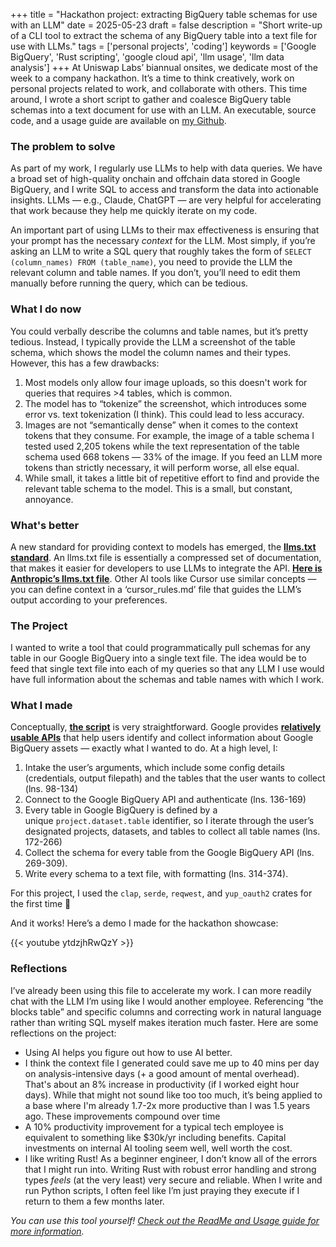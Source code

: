 +++
title = "Hackathon project: extracting BigQuery table schemas for use with an LLM"
date = 2025-05-23
draft = false
description = "Short write-up of a CLI tool to extract the schema of any BigQuery table into a text file for use with LLMs."
tags = ['personal projects', 'coding']
keywords = ['Google BigQuery', 'Rust scripting', 'google cloud api', 'llm usage', 'llm data analysis']
+++
At Uniswap Labs’ biannual onsites, we dedicate most of the week to a company hackathon. It’s a time to think creatively, work on personal projects related to work, and collaborate with others. This time around, I wrote a short script to gather and coalesce BigQuery table schemas into a text document for use with an LLM. An executable, source code, and a usage guide are available on [my Github](https://github.com/mud2monarch/personal-projects/tree/main/uni-schema).

### **The problem to solve**

As part of my work, I regularly use LLMs to help with data queries. We have a broad set of high-quality onchain and offchain data stored in Google BigQuery, and I write SQL to access and transform the data into actionable insights. LLMs — e.g., Claude, ChatGPT — are very helpful for accelerating that work because they help me quickly iterate on my code.

An important part of using LLMs to their max effectiveness is ensuring that your prompt has the necessary *context* for the LLM. Most simply, if you’re asking an LLM to write a SQL query that roughly takes the form of `SELECT (column_names) FROM (table_name)`, you need to provide the LLM the relevant column and table names. If you don’t, you’ll need to edit them manually before running the query, which can be tedious.

### **What I do now**

You could verbally describe the columns and table names, but it’s pretty tedious. Instead, I typically provide the LLM a screenshot of the table schema, which shows the model the column names and their types. However, this has a few drawbacks:

1. Most models only allow four image uploads, so this doesn't work for queries that requires >4 tables, which is common.
2. The model has to “tokenize” the screenshot, which introduces some error vs. text tokenization (I think). This could lead to less accuracy.
3. Images are not “semantically dense” when it comes to the context tokens that they consume. For example, the image of a table schema I tested used 2,205 tokens while the text representation of the table schema used 668 tokens — 33% of the image. If you feed an LLM more tokens than strictly necessary, it will perform worse, all else equal.
4. While small, it takes a little bit of repetitive effort to find and provide the relevant table schema to the model. This is a small, but constant, annoyance.

### **What's better**

A new standard for providing context to models has emerged, the [**llms.txt standard**](https://directory.llmstxt.cloud/). An llms.txt file is essentially a compressed set of documentation, that makes it easier for developers to use LLMs to integrate the API. [**Here is Anthropic’s llms.txt file**](https://docs.anthropic.com/llms.txt). Other AI tools like Cursor use similar concepts — you can define context in a ‘cursor_rules.md’ file that guides the LLM’s output according to your preferences.

### **The Project**

I wanted to write a tool that could programmatically pull schemas for any table in our Google BigQuery into a single text file. The idea would be to feed that single text file into each of my queries so that any LLM I use would have full information about the schemas and table names with which I work.

### **What I made**

Conceptually, [**the script**](https://github.com/mud2monarch/personal-projects/blob/main/uni-schema/src/main.rs) is very straightforward. Google provides [**relatively usable APIs**](https://cloud.google.com/bigquery/docs/reference/rest/v2/tables/get) that help users identify and collect information about Google BigQuery assets — exactly what I wanted to do. At a high level, I:

1. Intake the user’s arguments, which include some config details (credentials, output filepath) and the tables that the user wants to collect (lns. 98-134)
2. Connect to the Google BigQuery API and authenticate (lns. 136-169)
3. Every table in Google BigQuery is defined by a unique `project.dataset.table` identifier, so I iterate through the user’s designated projects, datasets, and tables to collect all table names (lns. 172-266)
4. Collect the schema for every table from the Google BigQuery API (lns. 269-309).
5. Write every schema to a text file, with formatting (lns. 314-374).

For this project, I used the `clap`, `serde`, `reqwest`, and `yup_oauth2` crates for the first time 🙂

And it works! Here’s a demo I made for the hackathon showcase:

{{< youtube ytdzjhRwQzY >}}

### **Reflections**

I’ve already been using this file to accelerate my work. I can more readily chat with the LLM I’m using like I would another employee. Referencing “the blocks table” and specific columns and correcting work in natural language rather than writing SQL myself makes iteration much faster. Here are some reflections on the project:

- Using AI helps you figure out how to use AI better.
- I think the context file I generated could save me up to 40 mins per day on analysis-intensive days (+ a good amount of mental overhead). That's about an 8% increase in productivity (if I worked eight hour days). While that might not sound like too too much, it’s being applied to a base where I'm already 1.7-2x more productive than I was 1.5 years ago. These improvements compound over time
- A 10% productivity improvement for a typical tech employee is equivalent to something like $30k/yr including benefits. Capital investments on internal AI tooling seem well, well worth the cost.
- I like writing Rust! As a beginner engineer, I don’t know all of the errors that I might run into. Writing Rust with robust error handling and strong types *feels* (at the very least) very secure and reliable. When I write and run Python scripts, I often feel like I’m just praying they execute if I return to them a few months later.

*You can use this tool yourself! [Check out the ReadMe and Usage guide for more information](https://github.com/mud2monarch/personal-projects/tree/main/uni-schema).*